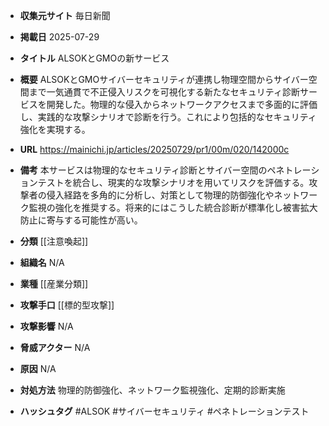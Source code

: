 - **収集元サイト**
毎日新聞

- **掲載日**
2025-07-29

- **タイトル**
ALSOKとGMOの新サービス

- **概要**
ALSOKとGMOサイバーセキュリティが連携し物理空間からサイバー空間まで一気通貫で不正侵入リスクを可視化する新たなセキュリティ診断サービスを開発した。物理的な侵入からネットワークアクセスまで多面的に評価し、実践的な攻撃シナリオで診断を行う。これにより包括的なセキュリティ強化を実現する。

- **URL**
https://mainichi.jp/articles/20250729/pr1/00m/020/142000c

- **備考**
本サービスは物理的なセキュリティ診断とサイバー空間のペネトレーションテストを統合し、現実的な攻撃シナリオを用いてリスクを評価する。攻撃者の侵入経路を多角的に分析し、対策として物理的防御強化やネットワーク監視の強化を推奨する。将来的にはこうした統合診断が標準化し被害拡大防止に寄与する可能性が高い。

- **分類**
[[注意喚起]]

- **組織名**
N/A

- **業種**
[[産業分類]]

- **攻撃手口**
[[標的型攻撃]]

- **攻撃影響**
N/A

- **脅威アクター**
N/A

- **原因**
N/A

- **対処方法**
物理的防御強化、ネットワーク監視強化、定期的診断実施

- **ハッシュタグ**
#ALSOK #サイバーセキュリティ #ペネトレーションテスト

